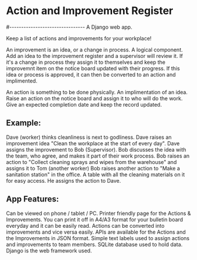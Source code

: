 # Action and Improvement Register
#--------------------------------
A Django web app.

Keep a list of actions and improvements for your workplace!

An improvement is an idea, or a change in process. A logical component. 
Add an idea to the improvement register and a supervisor will review it. 
If it's a change in process they assign it to themselves and keep the improvemnt item on the notice board updated with their progress.
If this idea or process is approved, it can then be converted to an action and implimented.

An action is something to be done physically. An implimentation of an idea.
Raise an action on the notice board and assign it to who will do the work.
Give an expected completion date and keep the record updated.


Example:
--------
Dave (worker) thinks cleanliness is next to godliness.
Dave raises an improvement idea "Clean the workplace at the start of every day".
Dave assigns the improvement to Bob (Supervisor).
Bob discusses the idea with the team, who agree, and makes it part of their work process.
Bob raises an action to "Collect cleaning sprays and wipes from the warehouse" and assigns it to Tom (another worker)
Bob raises another action to "Make a sanitation station" in the office. A table with all the cleaning materials on it for easy access. He assigns the action to Dave.


App Features:
-------------
Can be viewed on phone / tablet / PC.
Printer friendly page for the Actions & Improvements. You can print it off in A4/A3 format for your bulletin board everyday and it can be easily read.
Actions can be converted into improvements and vice versa easily.
APIs are available for the Actions and the Improvements in JSON format.
Simple text labels used to assign actions and improvements to team members.
SQLite database used to hold data.
Django is the web framework used.


